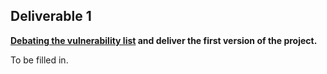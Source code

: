 ## **Deliverable 1**

**[Debating the vulnerability
list](http://www.owasp.org/index.php/OWASP_Common_Vulnerability_List#tab=Vulnerability_List_.28DRAFT.29)
and deliver the first version of the project.**

To be filled in.